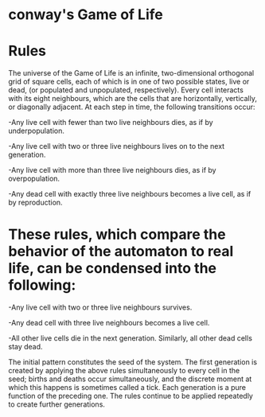 # conway's Game of Life
# Rules
The universe of the Game of Life is an infinite, two-dimensional orthogonal grid of square cells, each of which is in one of two possible states, live or dead, (or populated and unpopulated, respectively). Every cell interacts with its eight neighbours, which are the cells that are horizontally, vertically, or diagonally adjacent. At each step in time, the following transitions occur:

-Any live cell with fewer than two live neighbours dies, as if by underpopulation.

-Any live cell with two or three live neighbours lives on to the next generation.

-Any live cell with more than three live neighbours dies, as if by overpopulation.

-Any dead cell with exactly three live neighbours becomes a live cell, as if by reproduction.

# These rules, which compare the behavior of the automaton to real life, can be condensed into the following:

-Any live cell with two or three live neighbours survives.

-Any dead cell with three live neighbours becomes a live cell.

-All other live cells die in the next generation. Similarly, all other dead cells stay dead.

The initial pattern constitutes the seed of the system. The first generation is created by applying the above rules simultaneously to every cell in the seed; births and deaths occur simultaneously, and the discrete moment at which this happens is sometimes called a tick. Each generation is a pure function of the preceding one. The rules continue to be applied repeatedly to create further generations.
